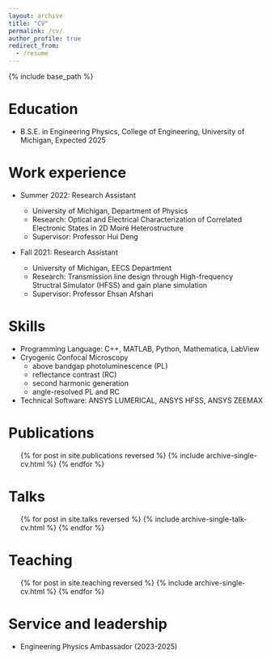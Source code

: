 ```yaml
---
layout: archive
title: "CV"
permalink: /cv/
author_profile: true
redirect_from:
  - /resume
---
```


{% include base_path %}

Education
======
* B.S.E. in Engineering Physics, College of Engineering, University of Michigan, Expected 2025

Work experience
======
* Summer 2022: Research Assistant
  * University of Michigan, Department of Physics
  * Research: Optical and Electrical Characterization of Correlated Electronic States in 2D Moiré Heterostructure
  * Supervisor: Professor Hui Deng

* Fall 2021: Research Assistant
  * University of Michigan, EECS Department
  * Research: Transmission line design through High-frequency Structral Simulator (HFSS) and gain plane simulation
  * Supervisor: Professor Ehsan Afshari
  
Skills
======
* Programming Language: C++, MATLAB, Python, Mathematica, LabView
* Cryogenic Confocal Microscopy
  * above bandgap photoluminescence (PL)  
  * reflectance contrast (RC)
  * second harmonic generation
  * angle-resolved PL and RC
* Technical Software: ANSYS LUMERICAL, ANSYS HFSS, ANSYS ZEEMAX

Publications
======
  <ul>{% for post in site.publications reversed %}
    {% include archive-single-cv.html %}
  {% endfor %}</ul>
  
Talks
======
  <ul>{% for post in site.talks reversed %}
    {% include archive-single-talk-cv.html  %}
  {% endfor %}</ul>
  
Teaching
======
  <ul>{% for post in site.teaching reversed %}
    {% include archive-single-cv.html %}
  {% endfor %}</ul>
  
Service and leadership
======
* Engineering Physics Ambassador (2023-2025)
